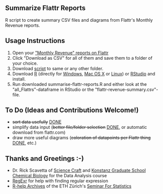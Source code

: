Summarize Flattr Reports
---

R script to create summary CSV files and diagrams from Flattr's Monthly Revenue reports.



Usage Instructions
---

1. Open your ["Monthly Revenue" reports on Flattr](https://flattr.com/dashboard/transactions)
2. Click "Download as CSV" for all of them and save them to a folder of your choice.
2. Download [script](https://github.com/KonScience/Summarise-Flattr-Reports/blob/master/summarise-flattr-reports.R) to same or any other folder.
4. Download [R](http://www.r-project.org/) (directly for [Windows](http://cran.rstudio.com/bin/windows/base/), [Mac OS X](http://cran.rstudio.com/bin/macosx/) or [Linux](http://cran.rstudio.com/bin/linux/)) or [RStudio](http://www.rstudio.com/products/rstudio/download/) and install.
6. Run downloaded summarise-flattr-reports.R and either look at the "all_Flattrs"-dataframe in RStudio or the "flattr-revenue-summary.csv"-file.



To Do (Ideas and Contributions Welcome!)
---

- ~~sort data usefully~~ [DONE](https://github.com/KonScience/Summarize-Flattr-Reports/pull/1)
- simplify data input (~~better file/folder selection~~ [DONE](https://github.com/KonScience/Summarize-Flattr-Reports/commit/c4b8f15d4d0bdb8001b3a7255bb71077e76b8638), or automatic download from flattr.com)
- draw more useful diagrams (~~coloration of datapoints per Flattr thing~~ [DONE](https://github.com/KonScience/Summarize-Flattr-Reports/commit/1e5ddef18fa89015688f3b9d3dc30db35c2b8652?diff=unified#diff-aecf3d2d8db8e5ca05c6f01653041e00L68), etc.)



Thanks and Greetings :-)
---

- Dr. Rick Scavetta of [Science Craft](http://www.science-craft.com/) and  [Konstanz Graduate School Chemical Biology](http://www.chembiol.uni-konstanz.de/) for the Data Analysis course
- [RegExr](http://www.regexr.com/) for help with finding regular expression
- [R-help Archives](https://stat.ethz.ch/pipermail/r-help/) of the ETH Zürich's [Seminar For Statistics](https://stat.ethz.ch/)
